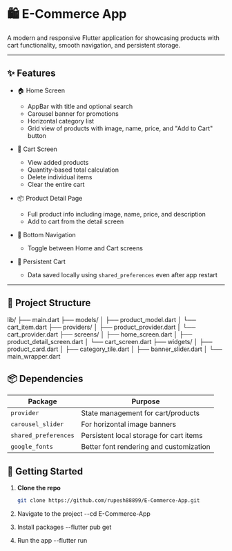 # 🛍️ E-Commerce App

A modern and responsive Flutter application for showcasing products with cart functionality, smooth navigation, and persistent storage.

---

## ✨ Features

- 🏠 Home Screen
  - AppBar with title and optional search
  - Carousel banner for promotions
  - Horizontal category list
  - Grid view of products with image, name, price, and "Add to Cart" button

- 🛒 Cart Screen
  - View added products
  - Quantity-based total calculation
  - Delete individual items
  - Clear the entire cart

- 📦 Product Detail Page
  - Full product info including image, name, price, and description
  - Add to cart from the detail screen

- 🔁 Bottom Navigation
  - Toggle between Home and Cart screens

- 💾 Persistent Cart
  - Data saved locally using `shared_preferences` even after app restart

---

## 🧱 Project Structure
lib/
├── main.dart
├── models/
│ ├── product_model.dart
│ └── cart_item.dart
├── providers/
│ ├── product_provider.dart
│ └── cart_provider.dart
├── screens/
│ ├── home_screen.dart
│ ├── product_detail_screen.dart
│ └── cart_screen.dart
├── widgets/
│ ├── product_card.dart
│ ├── category_tile.dart
│ ├── banner_slider.dart
│ └── main_wrapper.dart

## 📦 Dependencies

| Package             | Purpose                                  |
|---------------------|------------------------------------------|
| `provider`          | State management for cart/products       |
| `carousel_slider`   | For horizontal image banners             |
| `shared_preferences`| Persistent local storage for cart items  |
| `google_fonts`      | Better font rendering and customization  |



## 🧪 Getting Started

1. **Clone the repo**
   ```bash
   git clone https://github.com/rupesh88899/E-Commerce-App.git
   
2. Navigate to the project
        --cd E-Commerce-App

3. Install packages
        --flutter pub get
4. Run the app
       --flutter run
